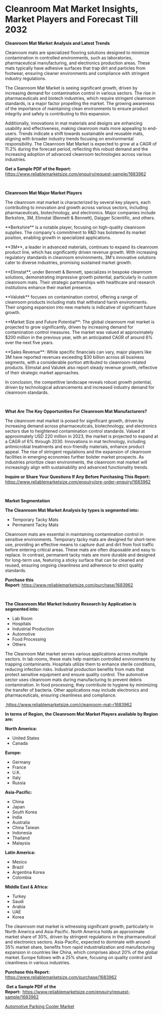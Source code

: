 <p><h1>Cleanroom Mat Market Insights, Market Players and Forecast Till 2032</h1></p><p><strong>Cleanroom Mat Market Analysis and Latest Trends</strong></p>
<p><p>Cleanroom mats are specialized flooring solutions designed to minimize contamination in controlled environments, such as laboratories, pharmaceutical manufacturing, and electronics production areas. These mats typically have adhesive surfaces that trap dirt and particles from footwear, ensuring cleaner environments and compliance with stringent industry regulations.</p><p>The Cleanroom Mat Market is seeing significant growth, driven by increasing demand for contamination control in various sectors. The rise in pharmaceuticals and biotech industries, which require stringent cleanroom standards, is a major factor propelling the market. The growing awareness of the importance of maintaining clean environments to ensure product integrity and safety is contributing to this expansion.</p><p>Additionally, innovations in mat materials and designs are enhancing usability and effectiveness, making cleanroom mats more appealing to end-users. Trends indicate a shift towards sustainable and reusable mats, aligning with broader industry trends focusing on environmental responsibility. The Cleanroom Mat Market is expected to grow at a CAGR of 11.2% during the forecast period, reflecting this robust demand and the increasing adoption of advanced cleanroom technologies across various industries.</p></p>
<p><strong>Get a Sample PDF of the Report:&nbsp;</strong> <a href="https://www.reliablemarketsize.com/enquiry/request-sample/1683962?utm_campaign=3201&utm_medium=2&utm_source=Github&utm_content=ia&utm_term=26032025&utm_id=cleanroom-mat">https://www.reliablemarketsize.com/enquiry/request-sample/1683962</a></p>
<p>&nbsp;</p>
<p><strong>Cleanroom Mat Major Market Players</strong></p>
<p><p>The cleanroom mat market is characterized by several key players, each contributing to innovation and growth across various sectors, including pharmaceuticals, biotechnology, and electronics. Major companies include Berkshire, 3M, Elimstat (Bennett & Bennett), Daigger Scientific, and others.</p><p>**Berkshire** is a notable player, focusing on high-quality cleanroom supplies. The company's commitment to R&D has bolstered its market position, enabling growth in specialized applications.</p><p>**3M**, a leader in advanced materials, continues to expand its cleanroom product line, which has significantly driven revenue growth. With increasing regulatory standards in cleanroom environments, 3M's innovative solutions cater to diverse industries, promising sustained market growth.</p><p>**Elimstat**, under Bennett & Bennett, specializes in bespoke cleanroom solutions, demonstrating impressive growth potential, particularly in custom cleanroom mats. Their strategic partnerships with healthcare and research institutions enhance their market presence.</p><p>**Valutek** focuses on contamination control, offering a range of cleanroom products including mats that withstand harsh environments. Their ongoing expansion into new markets is indicative of significant future growth.</p><p>**Market Size and Future Potential**: The global cleanroom mat market is projected to grow significantly, driven by increasing demand for contamination control measures. The market was valued at approximately $200 million in the previous year, with an anticipated CAGR of around 6% over the next five years.</p><p>**Sales Revenue**: While specific financials can vary, major players like 3M have reported revenues exceeding $30 billion across all business segments, with a considerable portion attributed to cleanroom-related products. Elimstat and Valutek also report steady revenue growth, reflective of their strategic market approaches.</p><p>In conclusion, the competitive landscape reveals robust growth potential, driven by technological advancements and increased industry demand for cleanroom standards.</p></p>
<p>&nbsp;</p>
<p><strong>What Are The Key Opportunities For Cleanroom Mat Manufacturers?</strong></p>
<p><p>The cleanroom mat market is poised for significant growth, driven by increasing demand across pharmaceuticals, biotechnology, and electronics sectors due to heightened contamination control standards. Valued at approximately USD 220 million in 2023, the market is projected to expand at a CAGR of 6% through 2030. Innovations in mat technology, including antimicrobial treatments and eco-friendly materials, enhance product appeal. The rise of stringent regulations and the expansion of cleanroom facilities in emerging economies further bolster market prospects. As industries prioritize clean environments, the cleanroom mat market will increasingly align with sustainability and advanced functionality trends.</p></p>
<p><strong>Inquire or Share Your Questions If Any Before Purchasing This Report:</strong> <a href="https://www.reliablemarketsize.com/enquiry/pre-order-enquiry/1683962?utm_campaign=3201&utm_medium=2&utm_source=Github&utm_content=ia&utm_term=26032025&utm_id=cleanroom-mat">https://www.reliablemarketsize.com/enquiry/pre-order-enquiry/1683962</a></p>
<p>&nbsp;</p>
<p><strong>Market Segmentation</strong></p>
<p><strong>The Cleanroom Mat Market Analysis by types is segmented into:</strong></p>
<p><ul><li>Temporary Tacky Mats</li><li>Permanent Tacky Mats</li></ul></p>
<p><p>Cleanroom mats are essential in maintaining contamination control in sensitive environments. Temporary tacky mats are designed for short-term use, providing an effective means to capture dust and dirt from foot traffic before entering critical areas. These mats are often disposable and easy to replace. In contrast, permanent tacky mats are more durable and designed for long-term use, featuring a sticky surface that can be cleaned and reused, ensuring ongoing cleanliness and adherence to strict quality standards.</p></p>
<p><strong>Purchase this Report:&nbsp;</strong><a href="https://www.reliablemarketsize.com/purchase/1683962?utm_campaign=3201&utm_medium=2&utm_source=Github&utm_content=ia&utm_term=26032025&utm_id=cleanroom-mat">https://www.reliablemarketsize.com/purchase/1683962</a></p>
<p>&nbsp;</p>
<p><strong>The Cleanroom Mat Market Industry Research by Application is segmented into:</strong></p>
<p><ul><li>Lab Room</li><li>Hospitals</li><li>Industrial Production</li><li>Automotive</li><li>Food Processing</li><li>Others</li></ul></p>
<p><p>The Cleanroom Mat market serves various applications across multiple sectors. In lab rooms, these mats help maintain controlled environments by trapping contaminants. Hospitals utilize them to enhance sterile conditions, reducing infection risks. Industrial production benefits from mats that protect sensitive equipment and ensure quality control. The automotive sector uses cleanroom mats during manufacturing to prevent debris contamination. In food processing, they contribute to hygiene by minimizing the transfer of bacteria. Other applications may include electronics and pharmaceuticals, ensuring cleanliness and compliance.</p></p>
<p><a href="https://www.reliablemarketsize.com/cleanroom-mat-r1683962?utm_campaign=3201&utm_medium=2&utm_source=Github&utm_content=ia&utm_term=26032025&utm_id=cleanroom-mat">&nbsp;https://www.reliablemarketsize.com/cleanroom-mat-r1683962</a></p>
<p><strong>In terms of Region, the Cleanroom Mat Market Players available by Region are:</strong></p>
<p>
    <p> <strong> North America: </strong>
        <ul>
            <li>United States</li>
            <li>Canada</li>
        </ul>
        </p> 
    <p> <strong> Europe: </strong>
        <ul>
            <li>Germany</li>
            <li>France</li>
            <li>U.K.</li>
            <li>Italy</li>
            <li>Russia</li>
        </ul>
        </p> 
    <p> <strong> Asia-Pacific: </strong>
        <ul>
            <li>China</li>
            <li>Japan</li>
            <li>South Korea</li>
            <li>India</li>
            <li>Australia</li>
            <li>China Taiwan</li>
            <li>Indonesia</li>
            <li>Thailand</li>
            <li>Malaysia</li>
        </ul>
        </p> 
    <p> <strong> Latin America: </strong>
        <ul>
            <li>Mexico</li>
            <li>Brazil</li>
            <li>Argentina Korea</li>
            <li>Colombia</li>
        </ul>
        </p> 
    <p> <strong> Middle East & Africa: </strong>
        <ul>
            <li>Turkey</li>
            <li>Saudi</li>
            <li>Arabia</li>
            <li>UAE</li>
            <li>Korea</li>
        </ul>
    </p>
    </p>
<p><p>The cleanroom mat market is witnessing significant growth, particularly in North America and Asia-Pacific. North America holds an approximate market share of 30%, driven by stringent regulations in the pharmaceutical and electronics sectors. Asia-Pacific, expected to dominate with around 35% market share, benefits from rapid industrialization and manufacturing expansion in countries like China, which comprises about 20% of the global market. Europe follows with a 25% share, focusing on quality control and cleanliness in various industries.</p></p>
<p><strong>Purchase this Report: </strong><a href="https://www.reliablemarketsize.com/purchase/1683962?utm_campaign=3201&utm_medium=2&utm_source=Github&utm_content=ia&utm_term=26032025&utm_id=cleanroom-mat">https://www.reliablemarketsize.com/purchase/1683962</a></p>
<p>&nbsp;<strong>Get a Sample PDF of the Report:&nbsp;&nbsp;</strong><a href="https://www.reliablemarketsize.com/enquiry/request-sample/1683962?utm_campaign=3201&utm_medium=2&utm_source=Github&utm_content=ia&utm_term=26032025&utm_id=cleanroom-mat">https://www.reliablemarketsize.com/enquiry/request-sample/1683962</a></p>
<p><strong></strong></p>
<p><p><a href="https://github.com/vigoseiler/Market-Research-Report-List-1/blob/main/automotive-parking-cooler-market.md?utm_campaign=3201&utm_medium=2&utm_source=Github&utm_content=ia&utm_term=26032025&utm_id=cleanroom-mat">Automotive Parking Cooler Market</a></p></p>